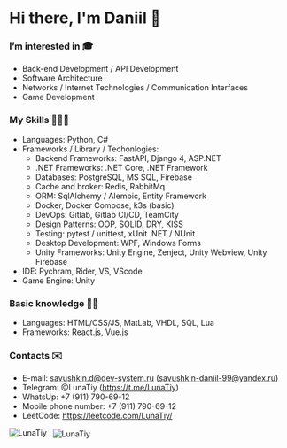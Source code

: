 # Hi there, I'm Daniil 👋
### I’m interested in 🎓
- Back-end Development / API Development
- Software Architecture
- Networks / Internet Technologies / Communication Interfaces
- Game Development

### My Skills 👨🏼‍💻
- Languages: Python, C#
- Frameworks / Library / Techonlogies:
  - Backend Frameworks: FastAPI, Django 4, ASP.NET
  - .NET Frameworks: .NET Core, .NET Framework
  - Databases: PostgreSQL, MS SQL, Firebase
  - Cache and broker: Redis, RabbitMq
  - ORM: SqlAlchemy / Alembic, Entity Framework
  - Docker, Docker Compose, k3s (basic)
  - DevOps: Gitlab, Gitlab CI/CD, TeamCity
  - Design Patterns: OOP, SOLID, DRY, KISS
  - Testing: pytest / unittest, xUnit .NET / NUnit
  - Desktop Development: WPF, Windows Forms
  - Unity Frameworks: Unity Engine, Zenject, Unity Webview, Unity Firebase
- IDE: Pychram, Rider, VS, VScode
- Game Engine: Unity

### Basic knowledge 🤷🏼
- Languages: HTML/CSS/JS, MatLab, VHDL, SQL, Lua
- Frameworks: React.js, Vue.js

### Contacts ✉️
- E-mail: savushkin.d@dev-system.ru (savushkin-daniil-99@yandex.ru)
- Telegram: @LunaTiy (https://t.me/LunaTiy)
- WhatsUp: +7 (911) 790-69-12
- Mobile phone number: +7 (911) 790-69-12
- LeetCode: https://leetcode.com/LunaTiy/

<p>
  <img 
       align="left" 
       src="https://github-readme-stats.vercel.app/api/top-langs?username=LunaTiy&show_icons=true&locale=en" 
       alt="LunaTiy" />
</p>

<p>&nbsp;
  <img 
       align="center" 
       src="https://github-readme-stats.vercel.app/api?username=LunaTiy&show_icons=true&locale=en" 
       alt="LunaTiy" />
</p>

<!---
LunaTiy/LunaTiy is a ✨ special ✨ repository because its `README.md` (this file) appears on your GitHub profile.
You can click the Preview link to take a look at your changes.
--->

